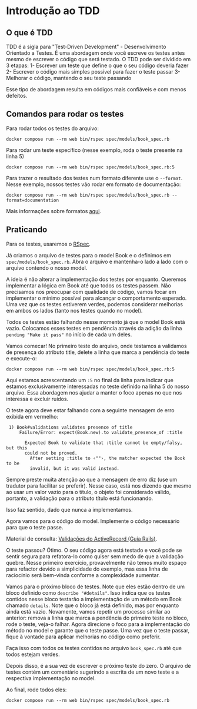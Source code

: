 # Introdução ao TDD

## O que é TDD
TDD é a sigla para "Test-Driven Development" - Desenvolvimento Orientado a Testes. 
É uma abordagem onde você escreve os testes antes mesmo de escrever o código que será testado. 
O TDD pode ser dividido em 3 etapas: 
1- Escrever um teste que define o que o seu código deveria fazer
2- Escrever o código mais simples possível para fazer o teste passar
3- Melhorar o código, mantendo o seu teste passando

Esse tipo de abordagem resulta em códigos mais confiáveis e com menos defeitos.

## Comandos para rodar os testes
Para rodar todos os testes do arquivo:
```
docker compose run --rm web bin/rspec spec/models/book_spec.rb
```
Para rodar um teste específico (nesse exemplo, roda o teste presente na linha 5)
```
docker compose run --rm web bin/rspec spec/models/book_spec.rb:5
```
Para trazer o resultado dos testes num formato diferente use o `--format`. Nesse exemplo, nossos testes vão rodar em formato de documentação:
```
docker compose run --rm web bin/rspec spec/models/book_spec.rb --format=documentation
```
Mais informações sobre formatos [aqui](https://rspec.info/features/3-13/rspec-core/command-line/format-option/).

## Praticando

Para os testes, usaremos o [RSpec](https://rspec.info/).

Já criamos o arquivo de testes para o model Book e o definimos em `spec/models/book_spec.rb`. Abra
o arquivo e mantenha-o lado a lado com o arquivo contendo o nosso model.

A ideia é não alterar a implementação dos testes por enquanto. Queremos implementar a lógica em
Book até que todos os testes passem. Não precisamos nos preocupar com qualidade de código, vamos
focar em implementar o mínimo possível para alcançar o comportamento esperado. Uma vez que os
testes estiverem verdes, podemos considerar melhorias em ambos os lados (tanto nos testes quando
no model).

Todos os testes estão falhando nesse momento já que o model Book está vazio.
Colocamos esses testes em pendência através da adição da linha `pending "Make it pass"` no início de
cada um deles.

Vamos comecar! No primeiro teste do arquivo, onde testamos a validamos de presença do atributo
title, delete a linha que marca a pendência do teste e execute-o:

```
docker compose run --rm web bin/rspec spec/models/book_spec.rb:5
```

Aqui estamos acrescentando um `:5` no final da linha para indicar que estamos exclusivamente
interessadas no teste definido na linha 5 do nosso arquivo. Essa abordagem nos ajudar a manter o
foco apenas no que nos interessa e excluir ruídos.

O teste agora deve estar falhando com a seguinte mensagem de erro exibida em vermelho:

```
 1) Book#validations validates presence of title
     Failure/Error: expect(Book.new).to validate_presence_of :title

       Expected Book to validate that :title cannot be empty/falsy, but this
       could not be proved.
         After setting :title to ‹""›, the matcher expected the Book to be
         invalid, but it was valid instead.
```

Sempre preste muita atenção ao que a mensagem de erro diz (use um tradutor para facilitar se
preferir). Nesse caso, está nos dizendo que mesmo ao usar um valor vazio para o título, o objeto foi
considerado válido, portanto, a validação para o atributo título está funcionando.

Isso faz sentido, dado que nunca a implementamos.

Agora vamos para o código do model.
Implemente o código necessário para que o teste passe.

Material de consulta: [Validações do
ActiveRecord (Guia Rails)](https://guiarails.com.br/active_record_validations.html).

O teste passou? Ótimo.
O seu código agora está testado e você pode se sentir segura para refatora-lo como quiser sem medo
de que a validação quebre. Nesse primeiro exercício, provavelmente não temos muito espaço para
refactor devido a simplicidade do exemplo, mas essa linha de raciocínio será bem-vinda conforme a
complexidade aumentar.

Vamos para o próximo bloco de testes.
Note que eles estão dentro de um bloco definido como `describe "#details"`. Isso indica que os
testes contidos nesse bloco testarão a implementação de um método em Book chamado `details`. Note
que o bloco já está definido, mas por enquanto ainda está vazio. Novamente, vamos repetir um
processo similar ao anterior: remova a linha que marca a pendência do primeiro teste no bloco, rode
o teste, veja-o falhar. Agora direcione o foco para a implementação do método no model e garante que
o teste passe. Uma vez que o teste passar, fique à vontade para aplicar melhorias no código como
preferir.

Faça isso com todos os testes contidos no arquivo `book_spec.rb` até que todos estejam verdes.

Depois disso, é a sua vez de escrever o próximo teste do zero. O arquivo de testes contém um
comentário sugerindo a escrita de um novo teste e a respectiva implementação no model.

Ao final, rode todos eles:

```
docker compose run --rm web bin/rspec spec/models/book_spec.rb
```

